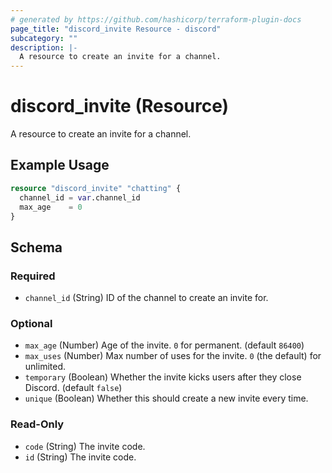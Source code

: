 ```yaml
---
# generated by https://github.com/hashicorp/terraform-plugin-docs
page_title: "discord_invite Resource - discord"
subcategory: ""
description: |-
  A resource to create an invite for a channel.
---
```


# discord_invite (Resource)

A resource to create an invite for a channel.

## Example Usage

```terraform
resource "discord_invite" "chatting" {
  channel_id = var.channel_id
  max_age    = 0
}
```

<!-- schema generated by tfplugindocs -->
## Schema

### Required

- `channel_id` (String) ID of the channel to create an invite for.

### Optional

- `max_age` (Number) Age of the invite. `0` for permanent. (default `86400`)
- `max_uses` (Number) Max number of uses for the invite. `0` (the default) for unlimited.
- `temporary` (Boolean) Whether the invite kicks users after they close Discord. (default `false`)
- `unique` (Boolean) Whether this should create a new invite every time.

### Read-Only

- `code` (String) The invite code.
- `id` (String) The invite code.
